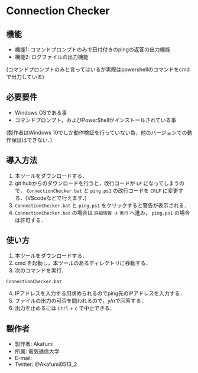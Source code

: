 # Connection Checker

## 機能

- 機能1: コマンドプロンプトのみで日付付きのpingの返答の出力機能
- 機能2: ログファイルの出力機能

(コマンドプロンプトのみと言ってはいるが実際はpowershellのコマンドをcmdで出力している)
## 必要要件

* Windows OSである事
* コマンドプロンプト，およびPowerShellがインストールされている事

(製作者はWindows 10でしか動作検証を行っていない為，他のバージョンでの動作保証はできない．)

## 導入方法

1. 本ツールをダウンロードする．
2. git hubからのダウンロードを行うと，改行コードが `LF` になってしまうので， `ConnectionChecker.bat` と `ping.ps1` の改行コードを `CRLF` に変更する．(VScodeなどで行えます．)
3. `ConnectionChecker.bat` と `ping.ps1` をクリックすると警告が表示される．
4. `ConnectionChecker.bat` の場合は `詳細情報` -> `実行` へ進み， `ping.ps1` の場合は許可する．

## 使い方

1. 本ツールをダウンロードする．
2. cmd を起動し，本ツールのあるディレクトリに移動する．
3. 次のコマンドを実行．
```
ConnectionChecker.bat
```
4. IPアドレスを入力する用求められるのでping先のIPアドレスを入力する．
5. ファイルの出力の可否を問われるので，y/nで回答する．
6. 出力を止めるには `Ctrl` + `c` で中止できる．

## 製作者

* 製作者: Akafumi
* 所属: 電気通信大学
* E-mail: 
* Twitter: @Akafumi0513_2
